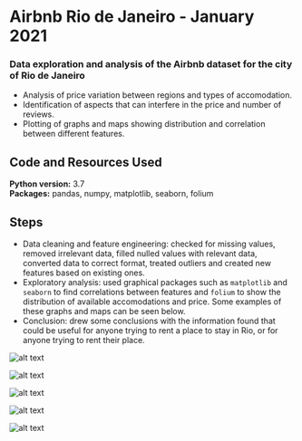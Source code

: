 # Airbnb Rio de Janeiro - January 2021
### Data exploration and analysis of the Airbnb dataset for the city of Rio de Janeiro

* Analysis of price variation between regions and types of accomodation.
* Identification of aspects that can interfere in the price and number of reviews.
* Plotting of graphs and maps showing distribution and correlation between different features.

## Code and Resources Used 
**Python version:** 3.7  
**Packages:** pandas, numpy, matplotlib, seaborn, folium

## Steps
* Data cleaning and feature engineering: checked for missing values, removed irrelevant data, filled nulled values with relevant data, converted data to correct format, treated outliers and created new features based on existing ones.
* Exploratory analysis: used graphical packages such as `matplotlib` and `seaborn` to find correlations between features and `folium` to show the distribution of available accomodations and price. Some examples of these graphs and maps can be seen below.
* Conclusion: drew some conclusions with the information found that could be useful for anyone trying to rent a place to stay in Rio, or for anyone trying to rent their place.

![alt text](https://i.imgur.com/4dfOz1d.png)

![alt text](https://i.imgur.com/m0FtBCw.png)

![alt text](https://i.imgur.com/ULgdR0X.png)

![alt text](https://i.imgur.com/91PygvY.png)

![alt text](https://i.imgur.com/A9nCfky.png)

